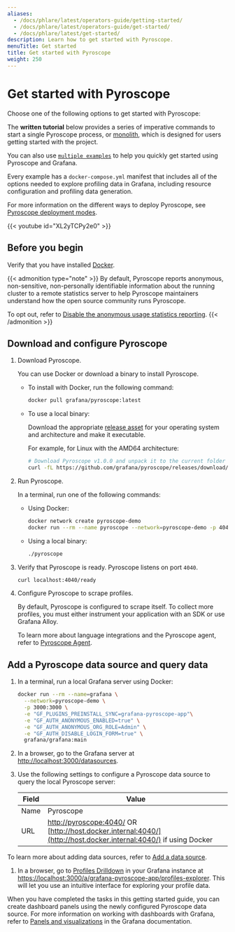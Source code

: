 ```yaml
---
aliases:
  - /docs/phlare/latest/operators-guide/getting-started/
  - /docs/phlare/latest/operators-guide/get-started/
  - /docs/phlare/latest/get-started/
description: Learn how to get started with Pyroscope.
menuTitle: Get started
title: Get started with Pyroscope
weight: 250
---
```


# Get started with Pyroscope

Choose one of the following options to get started with Pyroscope:

The **written tutorial** below provides a series of imperative commands to start a single Pyroscope process, or [monolith](../reference-pyroscope-architecture/deployment-modes/#monolithic-mode), which is designed for users getting started with the project.

You can also use [`multiple examples`](https://github.com/grafana/pyroscope/tree/main/examples) to help you quickly get started using Pyroscope and Grafana.

Every example has a `docker-compose.yml` manifest that includes all of the options needed to explore profiling data in Grafana, including resource configuration and profiling data generation.

For more information on the different ways to deploy Pyroscope, see [Pyroscope deployment modes](../reference-pyroscope-architecture/deployment-modes/).

{{< youtube id="XL2yTCPy2e0" >}}

## Before you begin

Verify that you have installed [Docker](https://docs.docker.com/engine/install/).

{{< admonition type="note" >}}
By default, Pyroscope reports anonymous, non-sensitive, non-personally identifiable information about the running cluster to a remote statistics server to help Pyroscope maintainers understand how the open source community runs Pyroscope.

To opt out, refer to [Disable the anonymous usage statistics reporting](../configure-server/anonymous-usage-statistics-reporting#disable-the-anonymous-usage-statistics-reporting).
{{< /admonition >}}

## Download and configure Pyroscope

1. Download Pyroscope.

    You can use Docker or download a binary to install Pyroscope.

    - To install with Docker, run the following command:

      ```bash
      docker pull grafana/pyroscope:latest
        ```

    - To use a local binary:

      Download the appropriate [release asset](https://github.com/grafana/pyroscope/releases/latest) for your operating system and architecture and make it executable.

      For example, for Linux with the AMD64 architecture:

        ```bash
      # Download Pyroscope v1.0.0 and unpack it to the current folder
      curl -fL https://github.com/grafana/pyroscope/releases/download/v1.0.0/pyroscope_1.0.0_linux_amd64.tar.gz | tar xvz
      ```

1. Run Pyroscope.

    In a terminal, run one of the following commands:

      - Using Docker:

        ```bash
        docker network create pyroscope-demo
        docker run --rm --name pyroscope --network=pyroscope-demo -p 4040:4040 grafana/pyroscope:latest
        ```

      - Using a local binary:

        ```bash
        ./pyroscope
        ```

1. Verify that Pyroscope is ready. Pyroscope listens on port `4040`.

      ```bash
      curl localhost:4040/ready
      ```

1. Configure Pyroscope to scrape profiles.

    By default, Pyroscope is configured to scrape itself.
    To collect more profiles, you must either instrument your application with an SDK or use Grafana Alloy.

    To learn more about language integrations and the Pyroscope agent, refer to [Pyroscope Agent](../configure-client/).

## Add a Pyroscope data source and query data

1. In a terminal, run a local Grafana server using Docker:

    ```bash
    docker run --rm --name=grafana \
      --network=pyroscope-demo \
      -p 3000:3000 \
      -e "GF_PLUGINS_PREINSTALL_SYNC=grafana-pyroscope-app"\
      -e "GF_AUTH_ANONYMOUS_ENABLED=true" \
      -e "GF_AUTH_ANONYMOUS_ORG_ROLE=Admin" \
      -e "GF_AUTH_DISABLE_LOGIN_FORM=true" \
      grafana/grafana:main
    ```

1. In a browser, go to the Grafana server at [http://localhost:3000/datasources](http://localhost:3000/datasources).

1. Use the following settings to configure a Pyroscope data source to query the local Pyroscope server:

   | Field | Value                                                                |
   | ----- | -------------------------------------------------------------------- |
   | Name  | Pyroscope                                                            |
   | URL   | [http://pyroscope:4040/](http://pyroscope:4040/) OR [http://host.docker.internal:4040/](http://host.docker.internal:4040/) if using Docker  |

  To learn more about adding data sources, refer to [Add a data source](/docs/grafana/<GRAFANA_VERSION>/datasources/add-a-data-source/).

1. In a browser, go to [Profiles Drilldown](/docs/grafana/<GRAFANA_VERSION>/explore/simplified-exploration/profiles/) in your Grafana instance at [https://localhost:3000/a/grafana-pyroscope-app/profiles-explorer](https://localhost:3000/a/grafana-pyroscope-app/profiles-explorer). This will let you use an intuitive interface for exploring your profile data.

When you have completed the tasks in this getting started guide, you can create dashboard panels using the newly configured Pyroscope data source. For more information on working with dashboards with Grafana, refer to [Panels and visualizations](/docs/grafana/<GRAFANA_VERSION>/panels-visualizations/) in the Grafana documentation.
